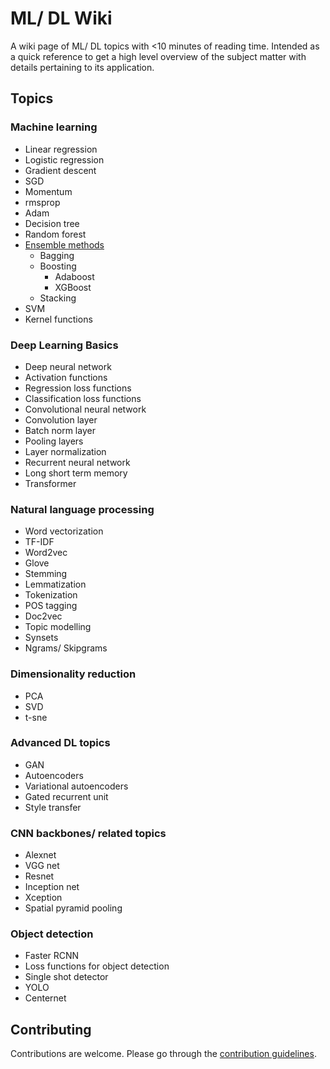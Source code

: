 # ML/ DL Wiki
A wiki page of ML/ DL topics with <10 minutes of reading time. Intended as a quick reference to get a high level overview of the subject matter with details pertaining to its application.

## Topics

### Machine learning
* Linear regression
* Logistic regression
* Gradient descent
* SGD
* Momentum
* rmsprop
* Adam
* Decision tree
* Random forest
* [Ensemble methods](https://github.com/InFoCusp/ml_dl_wiki/blob/main/Ensemble%20methods/Ensemble%20methods.md)
  * Bagging
  * Boosting
    * Adaboost
    * XGBoost
  * Stacking
* SVM
* Kernel functions

### Deep Learning Basics
* Deep neural network
* Activation functions
* Regression loss functions
* Classification loss functions
* Convolutional neural network
* Convolution layer
* Batch norm layer
* Pooling layers
* Layer normalization
* Recurrent neural network
* Long short term memory
* Transformer

### Natural language processing
* Word vectorization
* TF-IDF
* Word2vec
* Glove
* Stemming
* Lemmatization
* Tokenization
* POS tagging
* Doc2vec
* Topic modelling
* Synsets
* Ngrams/ Skipgrams

### Dimensionality reduction
* PCA
* SVD
* t-sne

### Advanced DL topics
* GAN
* Autoencoders
* Variational autoencoders
* Gated recurrent unit
* Style transfer

### CNN backbones/ related topics
* Alexnet
* VGG net
* Resnet
* Inception net
* Xception
* Spatial pyramid pooling

### Object detection
* Faster RCNN
* Loss functions for object detection
* Single shot detector
* YOLO
* Centernet


## Contributing
Contributions are welcome. Please go through the [contribution guidelines](https://github.com/InFoCusp/ml_dl_wiki/blob/main/CONTRIBUTING.md).
